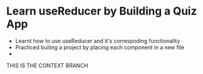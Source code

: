 # Learn useReducer by Building a Quiz App

- Learnt how to use useReducer and it's correspoding functionality
- Practiced builing a project by placing each component in a new file
-

THIS IS THE CONTEXT BRANCH
